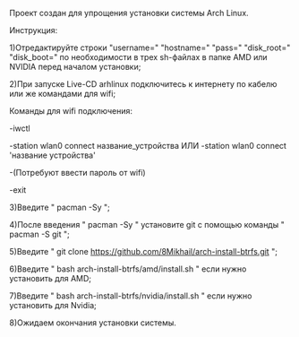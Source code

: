 Проект создан для упрощения установки системы Arch Linux.

Инструкция:

1)Отредактируйте строки "username=" "hostname=" "pass=" "disk_root=" "disk_boot=" по необходимости в трех sh-файлах в папке AMD или NVIDIA перед началом установки;

2)При запуске Live-CD arhlinux подключитесь к интернету по кабелю или же командами для wifi;

Команды для wifi подключения:

-iwctl

-station wlan0 connect название_устройства ИЛИ -station wlan0 connect 'название устройства'

-(Потребуют ввести пароль от wifi)

-exit

3)Введите " pacman -Sy ";

4)После введения " pacman -Sy " установите git с помощью команды " pacman -S git ";

5)Введите " git clone https://github.com/8Mikhail/arch-install-btrfs.git ";

6)Введите " bash  arch-install-btrfs/amd/install.sh " если нужно установить для AMD;

7)Введите " bash  arch-install-btrfs/nvidia/install.sh " если нужно установить для Nvidia;

8)Ожидаем окончания установки системы.
